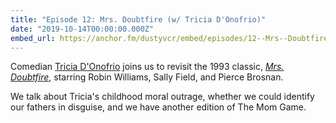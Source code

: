 ```yaml
---
title: "Episode 12: Mrs. Doubtfire (w/ Tricia D'Onofrio)"
date: "2019-10-14T00:00:00.000Z"
embed_url: https://anchor.fm/dustyvcr/embed/episodes/12--Mrs--Doubtfire-w-Tricia-DOnofrio-e7sora
---
```


Comedian [Tricia D'Onofrio](https://www.instagram.com/keylimepie4/) joins us to revisit the 1993 classic, [*Mrs. Doubtfire*](https://www.imdb.com/title/tt0107614/), starring Robin Williams, Sally Field, and Pierce Brosnan.

We talk about Tricia's childhood moral outrage, whether we could identify our fathers in disguise, and we have another edition of The Mom Game.